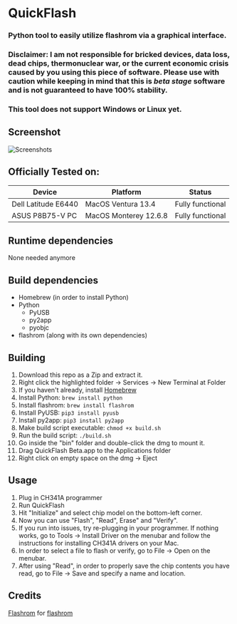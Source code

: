 # QuickFlash
### Python tool to easily utilize flashrom via a graphical interface. 
### Disclaimer: I am not responsible for bricked devices, data loss, dead chips, thermonuclear war, or the current economic crisis caused by you using this piece of software. Please use with caution while keeping in mind that this is *beta stage* software and is not guaranteed to have 100% stability. 
### This tool does not support Windows or Linux yet.

## Screenshot
<picture>
  <source media="(prefers-color-scheme: dark)" srcset="https://github.com/RestlessGoose/QuickFlash/blob/main/Extra/Screenshots/dark.png?raw=true">
  <source media="(prefers-color-scheme: light)" srcset="https://github.com/RestlessGoose/QuickFlash/blob/main/Extra/Screenshots/light.png?raw=true">
  <img alt="Screenshots">
</picture>


Officially Tested on:
---------------------
| Device              | Platform              | Status           |
|---------------------|-----------------------|------------------|
| Dell Latitude E6440 | MacOS Ventura 13.4    | Fully functional |
| ASUS P8B75-V PC     | MacOS Monterey 12.6.8 | Fully functional |


Runtime dependencies
---------------------
None needed anymore

Build dependencies
------------------
* Homebrew (in order to install Python)
* Python
    * PyUSB
    * py2app
    * pyobjc
* flashrom (along with its own dependencies)

Building
--------
1. Download this repo as a Zip and extract it.
2. Right click the highlighted folder -> Services -> New Terminal at Folder
3. If you haven't already, install [Homebrew](https://brew.sh/)
4. Install Python: `brew install python`
5. Install flashrom: `brew install flashrom`
6. Install PyUSB: `pip3 install pyusb`
7. Install py2app: `pip3 install py2app`
8. Make build script executable: `chmod +x build.sh`
9. Run the build script: `./build.sh`
10. Go inside the "bin" folder and double-click the dmg to mount it.
11. Drag QuickFlash Beta.app to the Applications folder
12. Right click on empty space on the dmg -> Eject

Usage
-----
1. Plug in CH341A programmer
2. Run QuickFlash
3. Hit "Initialize" and select chip model on the bottom-left corner.
4. Now you can use "Flash", "Read", Erase" and "Verify".
5. If you run into issues, try re-plugging in your programmer. If nothing works, go to Tools -> Install Driver on the menubar and follow the instructions for installing CH341A drivers on your Mac.
6. In order to select a file to flash or verify, go to File -> Open on the menubar.
7. After using "Read", in order to properly save the chip contents you have read, go to File -> Save and specify a name and location.

Credits
-------
[Flashrom](https://www.flashrom.org/Flashrom) for [flashrom](https://github.com/flashrom/flashrom)
